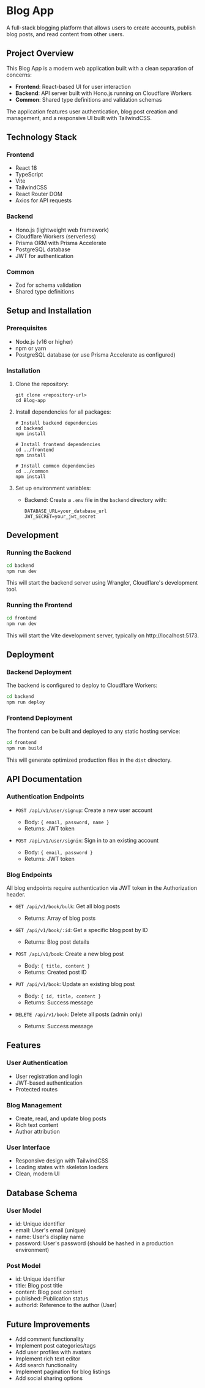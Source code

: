 # Blog App

A full-stack blogging platform that allows users to create accounts, publish blog posts, and read content from other users.

## Project Overview

This Blog App is a modern web application built with a clean separation of concerns:

- **Frontend**: React-based UI for user interaction
- **Backend**: API server built with Hono.js running on Cloudflare Workers
- **Common**: Shared type definitions and validation schemas

The application features user authentication, blog post creation and management, and a responsive UI built with TailwindCSS.

## Technology Stack

### Frontend
- React 18
- TypeScript
- Vite
- TailwindCSS
- React Router DOM
- Axios for API requests

### Backend
- Hono.js (lightweight web framework)
- Cloudflare Workers (serverless)
- Prisma ORM with Prisma Accelerate
- PostgreSQL database
- JWT for authentication

### Common
- Zod for schema validation
- Shared type definitions

<!-- ## Project Structure

The project is organized as a monorepo with three main directories:

```
Blog-app/
├── frontend/       # React frontend application
├── backend/        # Hono.js API server
└── common/         # Shared types and validation schemas
```

### Frontend Structure

The frontend follows a standard React application structure:

- `src/components/`: Reusable UI components
- `src/pages/`: Page components for different routes
- `src/hooks/`: Custom React hooks for data fetching
- `src/assets/`: Static assets like images

### Backend Structure

The backend is organized around the Hono.js framework:

- `src/index.ts`: Main application entry point
- `src/routes/`: API route handlers
- `prisma/`: Database schema and migrations-->

## Setup and Installation 

### Prerequisites

- Node.js (v16 or higher)
- npm or yarn
- PostgreSQL database (or use Prisma Accelerate as configured)

### Installation

1. Clone the repository:
   ```
   git clone <repository-url>
   cd Blog-app
   ```

2. Install dependencies for all packages:
   ```
   # Install backend dependencies
   cd backend
   npm install

   # Install frontend dependencies
   cd ../frontend
   npm install

   # Install common dependencies
   cd ../common
   npm install
   ```

3. Set up environment variables:
   - Backend: Create a `.env` file in the `backend` directory with:
     ```
     DATABASE_URL=your_database_url
     JWT_SECRET=your_jwt_secret
     ```

## Development

### Running the Backend

```bash
cd backend
npm run dev
```

This will start the backend server using Wrangler, Cloudflare's development tool.

### Running the Frontend

```bash
cd frontend
npm run dev
```

This will start the Vite development server, typically on http://localhost:5173.

## Deployment

### Backend Deployment

The backend is configured to deploy to Cloudflare Workers:

```bash
cd backend
npm run deploy
```

### Frontend Deployment

The frontend can be built and deployed to any static hosting service:

```bash
cd frontend
npm run build
```

This will generate optimized production files in the `dist` directory.

## API Documentation

### Authentication Endpoints

- `POST /api/v1/user/signup`: Create a new user account
  - Body: `{ email, password, name }`
  - Returns: JWT token

- `POST /api/v1/user/signin`: Sign in to an existing account
  - Body: `{ email, password }`
  - Returns: JWT token

### Blog Endpoints

All blog endpoints require authentication via JWT token in the Authorization header.

- `GET /api/v1/book/bulk`: Get all blog posts
  - Returns: Array of blog posts

- `GET /api/v1/book/:id`: Get a specific blog post by ID
  - Returns: Blog post details

- `POST /api/v1/book`: Create a new blog post
  - Body: `{ title, content }`
  - Returns: Created post ID

- `PUT /api/v1/book`: Update an existing blog post
  - Body: `{ id, title, content }`
  - Returns: Success message

- `DELETE /api/v1/book`: Delete all posts (admin only)
  - Returns: Success message

## Features

### User Authentication
- User registration and login
- JWT-based authentication
- Protected routes

### Blog Management
- Create, read, and update blog posts
- Rich text content
- Author attribution

### User Interface
- Responsive design with TailwindCSS
- Loading states with skeleton loaders
- Clean, modern UI

## Database Schema

### User Model
- id: Unique identifier
- email: User's email (unique)
- name: User's display name
- password: User's password (should be hashed in a production environment)

### Post Model
- id: Unique identifier
- title: Blog post title
- content: Blog post content
- published: Publication status
- authorId: Reference to the author (User)

## Future Improvements

- Add comment functionality
- Implement post categories/tags
- Add user profiles with avatars
- Implement rich text editor
- Add search functionality
- Implement pagination for blog listings
- Add social sharing options
